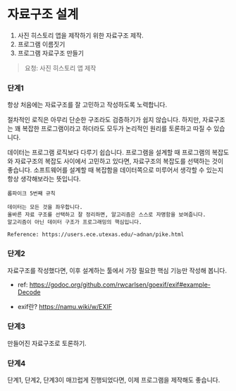 # 자료구조 설계

1. 사진 히스토리 앱을 제작하기 위한 자료구조 제작.
1. 프로그램 이름짓기
1. 프로그램 자료구조 만들기

> 요청: 사진 히스토리 앱 제작

### 단계1

항상 처음에는 자료구조를 잘 고민하고 작성하도록 노력합니다.

절차적인 로직은 아무리 단순한 구조라도 검증하기가 쉽지 않습니다.
하지만, 자료구조는 꽤 복잡한 프로그램이라고 하더라도 모두가 논리적인 원리를 토론하고 따질 수 있습니다.

데이터는 프로그램 로직보다 다루기 쉽습니다.
프로그램을 설계할 때 프로그램의 복잡도와 자료구조의 복잡도 사이에서 고민하고 있다면,
자료구조의 복잡도를 선택하는 것이 좋습니다.
소프트웨어를 설계할 때 복잡함을 데이터쪽으로 미루어서 생각할 수 있는지 항상 생각해보라는 뜻입니다.

```
롭파이크 5번째 규칙

데이터는 모든 것을 좌우합니다.
올바른 자료 구조를 선택하고 잘 정리하면, 알고리즘은 스스로 자명함을 보여줍니다.
알고리즘이 아닌 데이터 구조가 프로그래밍의 핵심입니다.

Reference: https://users.ece.utexas.edu/~adnan/pike.html
```

### 단계2
자료구조를 작성했다면, 이후 설계하는 툴에서 가장 필요한 핵심 기능만 작성해 봅니다.

- ref: https://godoc.org/github.com/rwcarlsen/goexif/exif#example-Decode

- exif란? https://namu.wiki/w/EXIF

### 단계3
만들어진 자료구조로 토론하기.

### 단계4
단계1, 단계2, 단계3이 매끄럽게 진행되었다면, 이제 프로그램을 제작해도 좋습니다.